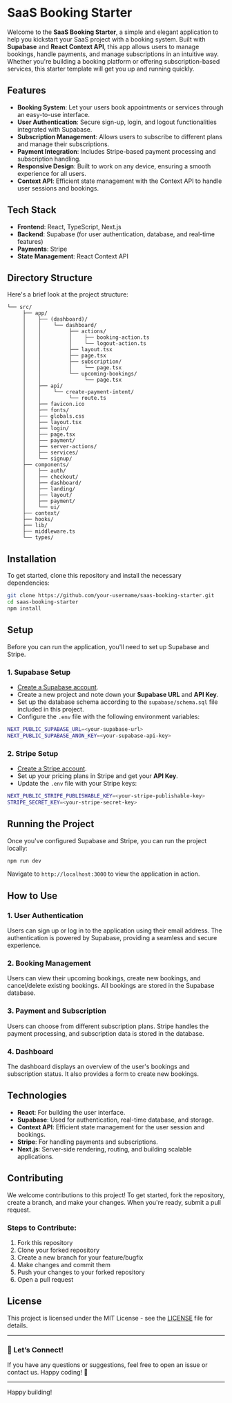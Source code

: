 # SaaS Booking Starter

Welcome to the **SaaS Booking Starter**, a simple and elegant application to help you kickstart your SaaS project with a booking system. Built with **Supabase** and **React Context API**, this app allows users to manage bookings, handle payments, and manage subscriptions in an intuitive way. Whether you're building a booking platform or offering subscription-based services, this starter template will get you up and running quickly.

## Features

- **Booking System**: Let your users book appointments or services through an easy-to-use interface.
- **User Authentication**: Secure sign-up, login, and logout functionalities integrated with Supabase.
- **Subscription Management**: Allows users to subscribe to different plans and manage their subscriptions.
- **Payment Integration**: Includes Stripe-based payment processing and subscription handling.
- **Responsive Design**: Built to work on any device, ensuring a smooth experience for all users.
- **Context API**: Efficient state management with the Context API to handle user sessions and bookings.

## Tech Stack

- **Frontend**: React, TypeScript, Next.js
- **Backend**: Supabase (for user authentication, database, and real-time features)
- **Payments**: Stripe
- **State Management**: React Context API

## Directory Structure

Here's a brief look at the project structure:

```
└── src/
     ├── app/
     │    ├── (dashboard)/
     │    │    └── dashboard/
     │    │         ├── actions/
     │    │         │    ├── booking-action.ts
     │    │         │    └── logout-action.ts
     │    │         ├── layout.tsx
     │    │         ├── page.tsx
     │    │         ├── subscription/
     │    │         │    └── page.tsx
     │    │         └── upcoming-bookings/
     │    │              └── page.tsx
     │    ├── api/
     │    │    └── create-payment-intent/
     │    │         └── route.ts
     │    ├── favicon.ico
     │    ├── fonts/
     │    ├── globals.css
     │    ├── layout.tsx
     │    ├── login/
     │    ├── page.tsx
     │    ├── payment/
     │    ├── server-actions/
     │    ├── services/
     │    └── signup/
     ├── components/
     │    ├── auth/
     │    ├── checkout/
     │    ├── dashboard/
     │    ├── landing/
     │    ├── layout/
     │    ├── payment/
     │    └── ui/
     ├── context/
     ├── hooks/
     ├── lib/
     ├── middleware.ts
     └── types/
```

## Installation

To get started, clone this repository and install the necessary dependencies:

```bash
git clone https://github.com/your-username/saas-booking-starter.git
cd saas-booking-starter
npm install
```

## Setup

Before you can run the application, you'll need to set up Supabase and Stripe.

### 1. Supabase Setup

- [Create a Supabase account](https://supabase.io/).
- Create a new project and note down your **Supabase URL** and **API Key**.
- Set up the database schema according to the `supabase/schema.sql` file included in this project.
- Configure the `.env` file with the following environment variables:

```bash
NEXT_PUBLIC_SUPABASE_URL=<your-supabase-url>
NEXT_PUBLIC_SUPABASE_ANON_KEY=<your-supabase-api-key>
```

### 2. Stripe Setup

- [Create a Stripe account](https://stripe.com/).
- Set up your pricing plans in Stripe and get your **API Key**.
- Update the `.env` file with your Stripe keys:

```bash
NEXT_PUBLIC_STRIPE_PUBLISHABLE_KEY=<your-stripe-publishable-key>
STRIPE_SECRET_KEY=<your-stripe-secret-key>
```

## Running the Project

Once you've configured Supabase and Stripe, you can run the project locally:

```bash
npm run dev
```

Navigate to `http://localhost:3000` to view the application in action.

## How to Use

### 1. User Authentication
Users can sign up or log in to the application using their email address. The authentication is powered by Supabase, providing a seamless and secure experience.

### 2. Booking Management
Users can view their upcoming bookings, create new bookings, and cancel/delete existing bookings. All bookings are stored in the Supabase database.

### 3. Payment and Subscription
Users can choose from different subscription plans. Stripe handles the payment processing, and subscription data is stored in the database.

### 4. Dashboard
The dashboard displays an overview of the user's bookings and subscription status. It also provides a form to create new bookings.

## Technologies

- **React**: For building the user interface.
- **Supabase**: Used for authentication, real-time database, and storage.
- **Context API**: Efficient state management for the user session and bookings.
- **Stripe**: For handling payments and subscriptions.
- **Next.js**: Server-side rendering, routing, and building scalable applications.

## Contributing

We welcome contributions to this project! To get started, fork the repository, create a branch, and make your changes. When you're ready, submit a pull request.

### Steps to Contribute:

1. Fork this repository
2. Clone your forked repository
3. Create a new branch for your feature/bugfix
4. Make changes and commit them
5. Push your changes to your forked repository
6. Open a pull request

## License

This project is licensed under the MIT License - see the [LICENSE](LICENSE) file for details.

---

### 💬 Let’s Connect!
If you have any questions or suggestions, feel free to open an issue or contact us. Happy coding! 🚀

---

Happy building!
